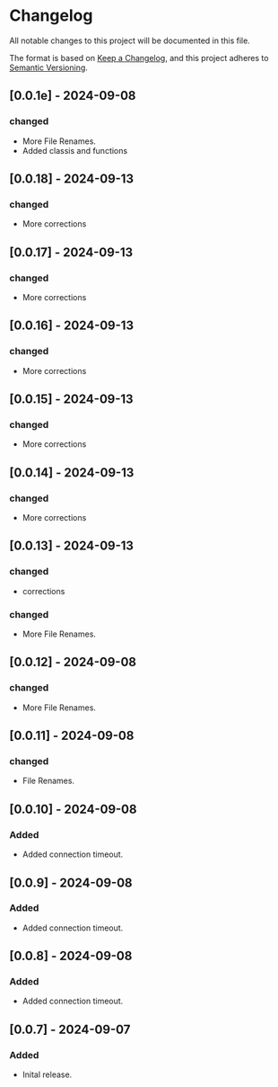 # Changelog

All notable changes to this project will be documented in this file.

The format is based on [Keep a Changelog](https://keepachangelog.com/en/1.1.0/),
and this project adheres to [Semantic Versioning](https://semver.org/spec/v2.0.0.html).
## [0.0.1e] - 2024-09-08

### changed
- More File Renames.
- Added classis and functions

## [0.0.18] - 2024-09-13
### changed
- More corrections

## [0.0.17] - 2024-09-13
### changed
- More corrections

## [0.0.16] - 2024-09-13
### changed
- More corrections

## [0.0.15] - 2024-09-13
### changed
- More corrections

## [0.0.14] - 2024-09-13
### changed
- More corrections

## [0.0.13] - 2024-09-13
### changed
- corrections

### changed
- More File Renames.

## [0.0.12] - 2024-09-08

### changed
- More File Renames.

## [0.0.11] - 2024-09-08

### changed
- File Renames.

## [0.0.10] - 2024-09-08

### Added
- Added connection timeout.

## [0.0.9] - 2024-09-08

### Added
- Added connection timeout.

## [0.0.8] - 2024-09-08

### Added
- Added connection timeout.

## [0.0.7] - 2024-09-07

### Added
- Inital release.
